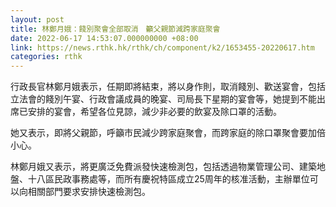 ```yaml
---
layout: post
title: 林鄭月娥：餞別聚會全部取消　籲父親節減跨家庭聚會
date: 2022-06-17 14:53:07.000000000 +08:00
link: https://news.rthk.hk/rthk/ch/component/k2/1653455-20220617.htm
categories: rthk
---
```


行政長官林鄭月娥表示，任期即將結束，將以身作則，取消餞別、歡送宴會，包括立法會的餞別午宴、行政會議成員的晚宴、司局長下星期的宴會等，她提到不能出席已安排的宴會，希望各位見諒，減少非必要的飲宴及除口罩的活動。

她又表示，即將父親節，呼籲市民減少跨家庭聚會，而跨家庭的除口罩聚會要加倍小心。

林鄭月娥又表示，將更廣泛免費派發快速檢測包，包括透過物業管理公司、建築地盤、十八區民政事務處等，而所有慶祝特區成立25周年的核准活動，主辦單位可以向相關部門要求安排快速檢測包。
